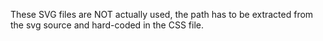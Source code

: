These SVG files are NOT actually used, the path has to be extracted from the svg source and hard-coded in the CSS file.
